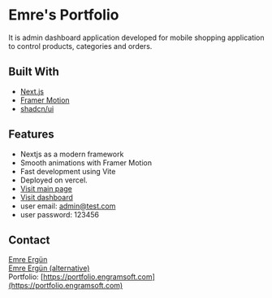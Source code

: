 # Emre's Portfolio

It is admin dashboard application developed for mobile shopping application to control products, categories and orders.

## Built With

- [Next.js](https://nextjs.org)
- [Framer Motion](https://www.framer.com/motion/)
- [shadcn/ui](https://ui.shadcn.com/)

## Features

- Nextjs as a modern framework
- Smooth animations with Framer Motion
- Fast development using Vite
- Deployed on vercel.
- [Visit main page](https://engramsoft-shop-admin.vercel.app/)
- [Visit dashboard](https://engramsoft-shop-admin.vercel.app/admin)
- user email: admin@test.com
- user password: 123456

## Contact

[Emre Ergün](mailto:pvt.emreergun@gmail.com)  
[Emre Ergün (alternative)](mailto:emreergun@engramsoft.com)  
Portfolio: [https://portfolio.engramsoft.com](https://portfolio.engramsoft.com)
